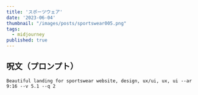 ```yaml
---
title: 'スポーツウェア'
date: '2023-06-04'
thumbnail: "/images/posts/sportswear005.png"
tags:
  - midjourney
published: true
---
```


## 呪文（プロンプト）
```
Beautiful landing for sportswear website, design, ux/ui, ux, ui --ar 9:16 --v 5.1 --q 2
```